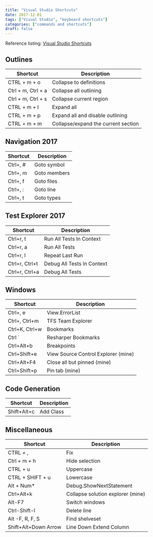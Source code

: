 ```yaml
---
title: "Visual Studio Shortcuts"
date: 2017-12-01
tags: ["Visual Studio", "keyboard shortcuts"]
categories: ["commands and shortcuts"]
draft: false
---
```


Reference listing: [Visual Studio Shortcuts](http://visualstudioshortcuts.com/2017/)

## Outlines

 Shortcut | Description
------------|----------
CTRL + m + o | Collapse to definitions
Ctrl + m, Ctrl + a | Collapse all outlining
Ctrl + m, Ctrl + s | Collapse current region
CTRL + m + l | Expand all
CTRL + m + p | Expand all and disable outlining 
CTRL + m + m | Collapse/expand the current section

## Navigation 2017

Shortcut | Description 
-------------|-----------
Ctrl+, # | Goto symbol
Ctrl+, m | Goto members
Ctrl+, f | Goto files
Ctrl+, : | Goto line
Ctrl+, t | Goto types

## Test Explorer 2017
Shortcut | Description 
-------------|-----------
Ctrl+r, t | Run All Tests In Context
Ctrl+r, a | Run All Tests
Ctrl+r, l | Repeat Last Run
Ctrl+r, Ctrl+t | Debug All Tests In Context
Ctrl+r, Ctrl+a | Debug All Tests

## Windows

Shortcut | Description 
-------------|-----------
Ctrl+\, e | View.ErrorList
Ctrl+\, Ctrl+m | TFS Team Explorer
Ctrl+K, Ctrl+w | Bookmarks 
Ctrl ` | Resharper Bookmarks
Ctrl+Alt+b | Breakpoints
Ctrl+Shift+e | View Source Control Explorer (mine)
Ctrl+Alt+F4 | Close all but pinned (mine)
Ctrl+Shift+p | Pin tab (mine)

## Code Generation
Shortcut | Description 
-------------|-----------
Shift+Alt+c | Add Class

## Miscellaneous

Shortcut | Description
-------------|-----------
CTRL + , | Fix
Ctrl + m + h | Hide selection
CTRL + u | Uppercase
CTRL + SHIFT + u | Lowercase
Alt + Num* | Debug.ShowNextStatement
Ctrl+Alt+k | Collapse solution explorer (mine)
Alt-F7 | Switch windows
Ctrl-Shift-l | Delete line
Alt -F, R, F, S | Find shelveset 
Shift+Alt+Down Arrow | Line Down Extend Column
    
